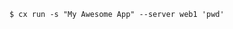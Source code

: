 <!-- usedin: [ _includes/_inlines/Toolbelt/common/run] - layout:code post: run_examples -->

```
$ cx run -s "My Awesome App" --server web1 'pwd'
```
